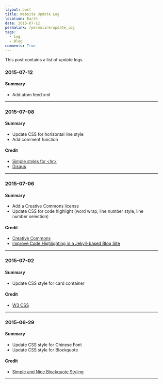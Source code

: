 ```yaml
---
layout: post
title: Website Update Log
location: Earth
date: 2015-07-12
permalink: /permalink/update_log
tags:
  - Log
  - Blog
comments: True
---
```


This post contains a list of update logs.

### 2015-07-12

#### Summary

* Add atom feed xml

<hr class="divide-gradient" />

### 2015-07-08

#### Summary

* Update CSS for horizontal line style
* Add comment function

#### Credit

* [Simple styles for &lt;hr&gt;](https://css-tricks.com/examples/hrs/)
* [Disqus](https://disqus.com/)

<hr class="divide-gradient" />

### 2015-07-06

#### Summary

* Add a Creative Commons license
* Update CSS for code highlight (word wrap, line number style, line number selection)

#### Credit

* [Creative Commons](http://creativecommons.org/)
* [Improve Code Highlighting in a Jekyll-based Blog Site](https://demisx.github.io/jekyll/2014/01/13/improve-code-highlighting-in-jekyll.html)

<hr class="divide-gradient" />

### 2015-07-02

#### Summary

* Update CSS style for card container

#### Credit

* [W3 CSS](http://www.w3schools.com/w3css/)

<hr class="divide-gradient" />

### 2015-06-29

#### Summary

* Update CSS style for Chinese Font
* Update CSS style for Blockquote

#### Credit

* [Simple and Nice Blockquote Styling](https://css-tricks.com/snippets/css/simple-and-nice-blockquote-styling/)

<hr class="divide-gradient" />
